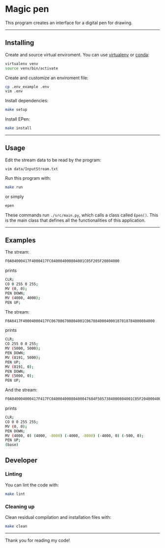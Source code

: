 # Magic pen 

This program creates an interface for a digital pen for drawing.


----

## Installing

Create and source virtual enviroment. You can use [virtualenv](https://virtualenv.pypa.io/en/latest/) or [conda](https://docs.conda.io/en/latest/):

```bash
virtualenv venv
source venv/bin/activate
```

Create and customize an enviroment file:

```bash
cp .env_example .env
vim .env
```

Install dependencies:

```bash
make setup
```

Install EPen:

```bash
make install
```
-----


## Usage

Edit the stream data to be read by the program:

```
vim data/InputStream.txt
```

Run this program with:

```bash
make run
```

or simply

```bash
epen
```

These commands run `./src/main.py`, which calls a class called `Epen()`. 
This is the main class that defines all the functionalities of this application.

-----

## Examples

The stream:

```bash
F0A04000417F4000417FC040004000804001C05F205F20804000
```

prints

```bash
CLR;
CO 0 255 0 255;
MV (0, 0);
PEN DOWN;
MV (4000, 4000);
PEN UP;
```

The stream:


```bash
F0A0417F40004000417FC067086708804001C0670840004000187818784000804000
```

prints

```bash
CLR;
CO 255 0 0 255;
MV (5000, 5000);
PEN DOWN;
MV (8191, 5000);
PEN UP;
MV (8191, 0);
PEN DOWN;
MV (5000, 0);
PEN UP;
```

And the stream:

```bash
F0A040004000417F417FC04000400080400047684F5057384000804001C05F204000400001400140400040007E405B2C4000804000
```

prints

```bash
CLR;
CO 0 0 255 255;
MV (0, 0);
PEN DOWN;
MV (4000, 0) (4000, -8000) (-4000, -8000) (-4000, 0) (-500, 0);
PEN UP;
(base)
```


## Developer

### Linting

You can lint the code with:

```bash
make lint
```

### Cleaning up

Clean residual compilation and installation files with:

```bash
make clean
```


----

Thank you for reading my code!
